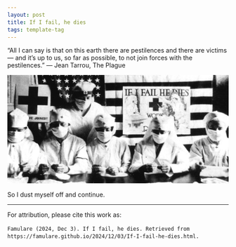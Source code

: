 ```yaml
---
layout: post
title: If I fail, he dies
tags: template-tag
---
```


“All I can say is that on this earth there are pestilences and there are victims ― and it’s up to us, so far as possible, to not join forces with the pestilences.”
― Jean Tarrou, The Plague

![Masked Red Cross Nurses during the 1918 pandemic, with ](/assets/2024-12-03-If-I-fail-he-dies/Masked_nurses_1918_If_I_fail_he_dies.jpg)

So I dust myself off and continue.


___

For attribution, please cite this work as:

`Famulare (2024, Dec 3). If I fail, he dies. Retrieved from https://famulare.github.io/2024/12/03/If-I-fail-he-dies.html.`
